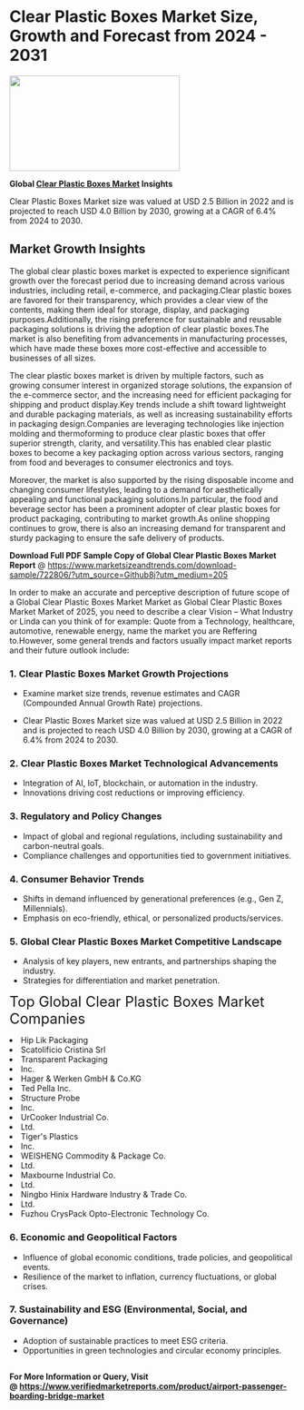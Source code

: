 <H1>Clear Plastic Boxes Market Size, Growth and Forecast from 2024 - 2031</H1><img class="aligncenter size-medium wp-image-584254" src="https://thirdeyenews.in/wp-content/uploads/2024/09/Global-Market-Research-300x168.jpeg" alt="" width="300" height="168" /><p><strong>Global&nbsp;<a href="https://www.marketsizeandtrends.com/download-sample/722806/?utm_source=Github8j?utm_medium=205">Clear Plastic Boxes Market</a> Insights</strong></p><p>Clear Plastic Boxes Market size was valued at USD 2.5 Billion in 2022 and is projected to reach USD 4.0 Billion by 2030, growing at a CAGR of 6.4% from 2024 to 2030.</p><p><h2>Market Growth Insights</h2> <p>The global clear plastic boxes market is expected to experience significant growth over the forecast period due to increasing demand across various industries, including retail, e-commerce, and packaging.Clear plastic boxes are favored for their transparency, which provides a clear view of the contents, making them ideal for storage, display, and packaging purposes.Additionally, the rising preference for sustainable and reusable packaging solutions is driving the adoption of clear plastic boxes.The market is also benefiting from advancements in manufacturing processes, which have made these boxes more cost-effective and accessible to businesses of all sizes.</p> <p>The clear plastic boxes market is driven by multiple factors, such as growing consumer interest in organized storage solutions, the expansion of the e-commerce sector, and the increasing need for efficient packaging for shipping and product display.Key trends include a shift toward lightweight and durable packaging materials, as well as increasing sustainability efforts in packaging design.Companies are leveraging technologies like injection molding and thermoforming to produce clear plastic boxes that offer superior strength, clarity, and versatility.This has enabled clear plastic boxes to become a key packaging option across various sectors, ranging from food and beverages to consumer electronics and toys.</p> <p>Moreover, the market is also supported by the rising disposable income and changing consumer lifestyles, leading to a demand for aesthetically appealing and functional packaging solutions.In particular, the food and beverage sector has been a prominent adopter of clear plastic boxes for product packaging, contributing to market growth.As online shopping continues to grow, there is also an increasing demand for transparent and sturdy packaging to ensure the safe delivery of products.</p> <p><span class=""><strong>Download Full PDF Sample Copy of Global Clear Plastic Boxes Market Report</strong> @ <a href="https://www.marketsizeandtrends.com/download-sample/722806/?utm_source=Github8j?utm_medium=205" target="_blank">https://www.marketsizeandtrends.com/download-sample/722806/?utm_source=Github8j?utm_medium=205</a></span></p><p>In order to make an accurate and perceptive description of future scope of a Global&nbsp;Clear Plastic Boxes Market Market as Global&nbsp;Clear Plastic Boxes Market Market of 2025, you need to describe a clear Vision &ndash; What Industry or Linda can you think of for example: Quote from a Technology, healthcare, automotive, renewable energy, name the market you are Reffering to.However, some general trends and factors usually impact market reports and their future outlook include:</p><h3>1.&nbsp;<strong>Clear Plastic Boxes Market Growth Projections</strong></h3><ul><li>Examine market size trends, revenue estimates and CAGR (Compounded Annual Growth Rate) projections.</li><li><p>Clear Plastic Boxes Market size was valued at USD 2.5 Billion in 2022 and is projected to reach USD 4.0 Billion by 2030, growing at a CAGR of 6.4% from 2024 to 2030.</p></li></ul><h3>2.&nbsp;<strong>Clear Plastic Boxes Market Technological Advancements</strong></h3><ul><li>Integration of AI, IoT, blockchain, or automation in the industry.</li><li>Innovations driving cost reductions or improving efficiency.</li></ul><h3>3.&nbsp;<strong>Regulatory and Policy Changes</strong></h3><ul><li>Impact of global and regional regulations, including sustainability and carbon-neutral goals.</li><li>Compliance challenges and opportunities tied to government initiatives.</li></ul><h3>4.&nbsp;<strong>Consumer Behavior Trends</strong></h3><ul><li>Shifts in demand influenced by generational preferences (e.g., Gen Z, Millennials).</li><li>Emphasis on eco-friendly, ethical, or personalized products/services.</li></ul><h3>5.&nbsp;<strong>Global Clear Plastic Boxes Market Competitive Landscape</strong></h3><ul><li>Analysis of key players, new entrants, and partnerships shaping the industry.</li><li>Strategies for differentiation and market penetration.</li></ul><p data-pm-slice="1 1 []"><span style="color: inherit; font-family: inherit; font-size: 25px;">Top Global Clear Plastic Boxes Market Companies</span></p><div class="" data-test-id=""><p><li>Hip Lik Packaging</li><li> Scatolificio Cristina Srl</li><li> Transparent Packaging</li><li> Inc.</li><li> Hager & Werken GmbH & Co.KG</li><li> Ted Pella Inc.</li><li> Structure Probe</li><li> Inc.</li><li> UrCooker Industrial Co.</li><li> Ltd.</li><li> Tiger's Plastics</li><li> Inc.</li><li> WEISHENG Commodity & Package Co.</li><li> Ltd.</li><li> Maxbourne Industrial Co.</li><li> Ltd.</li><li> Ningbo Hinix Hardware Industry & Trade Co.</li><li> Ltd.</li><li> Fuzhou CrysPack Opto-Electronic Technology Co.</li></p></div><h3>6.&nbsp;<strong>Economic and Geopolitical Factors</strong></h3><ul><li>Influence of global economic conditions, trade policies, and geopolitical events.</li><li>Resilience of the market to inflation, currency fluctuations, or global crises.</li></ul><h3>7.&nbsp;<strong>Sustainability and ESG (Environmental, Social, and Governance)</strong></h3><ul><li>Adoption of sustainable practices to meet ESG criteria.</li><li>Opportunities in green technologies and circular economy principles.</li></ul><h2><strong style="font-size: 14px;">For More Information or Query, Visit @&nbsp;</strong><a style="background-color: #ffffff; font-size: 14px;" href="https://www.marketsizeandtrends.com/report/clear-plastic-boxes-market/" target="_blank">https://www.verifiedmarketreports.com/product/airport-passenger-boarding-bridge-market</a></h2>